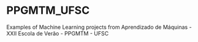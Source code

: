 # PPGMTM_UFSC

Examples of Machine Learning projects from Aprendizado de Máquinas - XXII Escola de Verão - PPGMTM - UFSC
